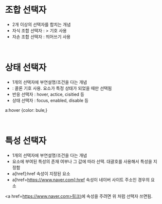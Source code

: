 # 조합 선택자
- 2개 이상의 선택자를 합치는 개념
- 자식 조합 선택자 : > 기호 사용
- 자손 조합 선택자 : 띄어쓰기 사용

<br>

# 상태 선택자
- 1개의 선택자에 부연설명/조건을 다는 개념
- : 콜론 기호 사용. 요소가 특정 상태가 되었을 때만 선택됨
- 반응 선택자 : hover, actice, cisitied 등
- 상태 선택자 : focus, enabled, disable 등

a:hover {color: bule;}

<br>

# 특성 선택자
- 1개의 선택자에 부연설명/조건을 다는 개념
- 요소에 부여된 특성의 존재 여부나 그 값에 따라 선택. 대괄호를 사용해서 특성을 지정함
- a[href]:href 속성이 지정된 요소
- a[href=https://www.naver.com]:href 속성이 네이버 사이트 주소인 경우의 요소

\<a href=https://www.naver.com>링크\</a>에 속성을 주려면 위 처럼 선택자 쓰면됨.

